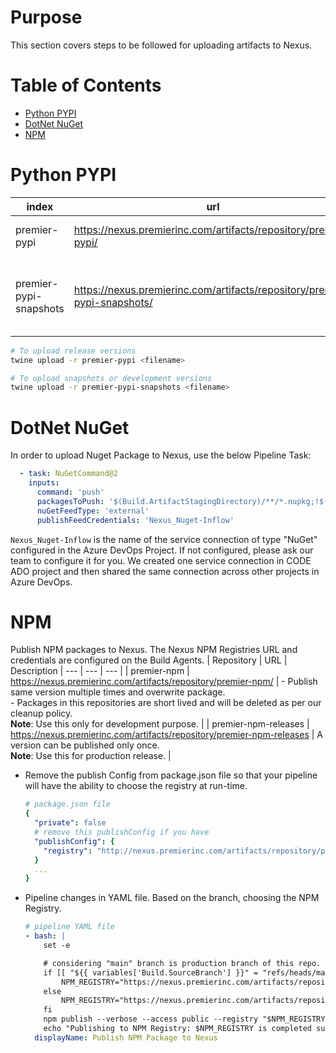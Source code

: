 # Purpose
This section covers steps to be followed for uploading artifacts to Nexus. 

# Table of Contents
- [Python PYPI](#python-pypi)
- [DotNet NuGet](#dotnet-nuget)
- [NPM](#npm)

# Python PYPI
| index | url | description | 
| -- | -- | -- |
| premier-pypi | https://nexus.premierinc.com/artifacts/repository/premier-pypi/ | Can be pushed only once |
| premier-pypi-snapshots | https://nexus.premierinc.com/artifacts/repository/premier-pypi-snapshots/ | Can be pushed multiple times and overwrite packages |

```bash
# To upload release versions
twine upload -r premier-pypi <filename>

# To upload snapshots or development versions
twine upload -r premier-pypi-snapshots <filename>
```

# DotNet NuGet
In order to upload Nuget Package to Nexus, use the below Pipeline Task:

```YAML
  - task: NuGetCommand@2
    inputs:
      command: 'push'
      packagesToPush: '$(Build.ArtifactStagingDirectory)/**/*.nupkg;!$(Build.ArtifactStagingDirectory)/**/*.symbols.nupkg'
      nuGetFeedType: 'external'
      publishFeedCredentials: 'Nexus_Nuget-Inflow'
```

`Nexus_Nuget-Inflow` is the name of the service connection of type "NuGet" configured in the Azure DevOps Project.  If not configured, please ask our team to configure it for you.  We created one service connection in CODE ADO project and then shared the same connection across other projects in Azure DevOps. 

# NPM
Publish NPM packages to Nexus. The Nexus NPM Registries URL and credentials are configured on the Build Agents. 
| Repository | URL | Description
| --- | --- | --- |
| premier-npm | https://nexus.premierinc.com/artifacts/repository/premier-npm/ | - Publish same version multiple times and overwrite package.<br>- Packages in this repositories are short lived and will be deleted as per our cleanup policy.<br> **Note**: Use this only for development purpose. | 
| premier-npm-releases | https://nexus.premierinc.com/artifacts/repository/premier-npm-releases | A version can be published only once.<br>**Note**: Use this for production release. |

- Remove the publish Config from package.json file so that your pipeline will have the ability to choose the registry at run-time. 
  ```yaml
  # package.json file
  {
    "private": false
    # remove this publishConfig if you have
    "publishConfig": {
      "registry": "http://nexus.premierinc.com/artifacts/repository/premier-npm/"
    }
    ...
  }
  ```
- Pipeline changes in YAML file. Based on the branch, choosing the NPM Registry. 
  ```YAML
  # pipeline YAML file
  - bash: |
      set -e

      # considering "main" branch is production branch of this repo.
      if [[ "${{ variables['Build.SourceBranch'] }}" = "refs/heads/main" ]] ; then
          NPM_REGISTRY="https://nexus.premierinc.com/artifacts/repository/premier-npm-releases/"
      else
          NPM_REGISTRY="https://nexus.premierinc.com/artifacts/repository/premier-npm/"
      fi
      npm publish --verbose --access public --registry "$NPM_REGISTRY"
      echo "Publishing to NPM Registry: $NPM_REGISTRY is completed successfully !!!"
    displayName: Publish NPM Package to Nexus
  ```

